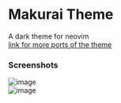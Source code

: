 # Makurai Theme
A dark theme for neovim  
[link for more ports of the theme](https://github.com/Skardyy/makurai-theme)


### Screenshots  
![image](https://github.com/user-attachments/assets/2024cb16-1e36-493a-90bd-7d07cbdf051e)  
![image](https://github.com/user-attachments/assets/326848b5-07c3-4aea-a82a-639d78555e21)  

